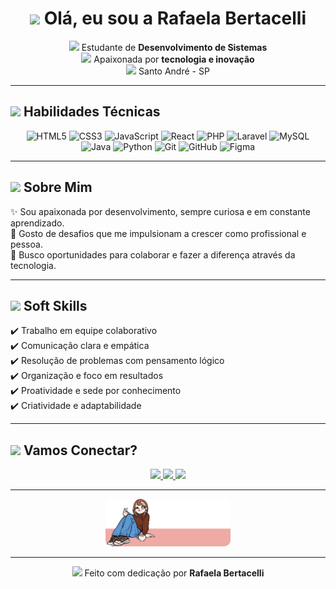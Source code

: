 <h1 align="center">
  <img src="https://img.icons8.com/ios-filled/50/000000/laptop-coding.png" width="30"/> Olá, eu sou a <strong>Rafaela Bertacelli</strong>
</h1>

<p align="center">
  <img src="https://img.icons8.com/color/48/graduation-cap.png" width="20"/> Estudante de <strong>Desenvolvimento de Sistemas</strong> <br/>
  <img src="https://img.icons8.com/color/48/artificial-intelligence.png" width="20"/> Apaixonada por <strong>tecnologia e inovação</strong> <br/>
  <img src="https://img.icons8.com/ios-filled/50/marker.png" width="20"/> Santo André - SP
</p>

---

## <img src="https://img.icons8.com/color/48/rocket--v1.png" width="25"/> Habilidades Técnicas

<p align="center">
  <img src="https://cdn.jsdelivr.net/gh/devicons/devicon/icons/html5/html5-original.svg" width="40" alt="HTML5"/>
  <img src="https://cdn.jsdelivr.net/gh/devicons/devicon/icons/css3/css3-original.svg" width="40" alt="CSS3"/>
  <img src="https://cdn.jsdelivr.net/gh/devicons/devicon/icons/javascript/javascript-original.svg" width="40" alt="JavaScript"/>
  <img src="https://cdn.jsdelivr.net/gh/devicons/devicon/icons/react/react-original.svg" width="40" alt="React"/>
  <img src="https://cdn.jsdelivr.net/gh/devicons/devicon/icons/php/php-plain.svg" width="40" alt="PHP"/>
  <img src="https://cdn.jsdelivr.net/gh/devicons/devicon/icons/laravel/laravel-plain.svg" width="40" alt="Laravel"/>
  <img src="https://cdn.jsdelivr.net/gh/devicons/devicon/icons/mysql/mysql-original.svg" width="40" alt="MySQL"/>
  <img src="https://cdn.jsdelivr.net/gh/devicons/devicon/icons/java/java-original.svg" width="40" alt="Java"/>
  <img src="https://cdn.jsdelivr.net/gh/devicons/devicon/icons/python/python-original.svg" width="40" alt="Python"/>
  <img src="https://cdn.jsdelivr.net/gh/devicons/devicon/icons/git/git-original.svg" width="40" alt="Git"/>
  <img src="https://cdn.jsdelivr.net/gh/devicons/devicon/icons/github/github-original.svg" width="40" alt="GitHub"/>
  <img src="https://cdn.jsdelivr.net/gh/devicons/devicon/icons/figma/figma-original.svg" width="40" alt="Figma"/>
</p>

---

## <img src="https://img.icons8.com/fluency/48/idea.png" width="25"/> Sobre Mim

✨ Sou apaixonada por desenvolvimento, sempre curiosa e em constante aprendizado.  
🎯 Gosto de desafios que me impulsionam a crescer como profissional e pessoa.  
🤝 Busco oportunidades para colaborar e fazer a diferença através da tecnologia.

---

## <img src="https://img.icons8.com/fluency/48/conference-call.png" width="25"/> Soft Skills

✔️ Trabalho em equipe colaborativo  
✔️ Comunicação clara e empática  
✔️ Resolução de problemas com pensamento lógico  
✔️ Organização e foco em resultados  
✔️ Proatividade e sede por conhecimento  
✔️ Criatividade e adaptabilidade

---

## <img src="https://img.icons8.com/color/48/share-2.png" width="25"/> Vamos Conectar?

<p align="center">
  <a href="mailto:rafabertacelli2303@gmail.com" target="_blank">
    <img src="https://img.shields.io/badge/-Gmail-D14836?style=for-the-badge&logo=gmail&logoColor=white"/>
  </a>
  <a href="https://instagram.com/nany_nicee" target="_blank">
    <img src="https://img.shields.io/badge/-Instagram-E4405F?style=for-the-badge&logo=instagram&logoColor=white"/>
  </a>
  <a href="https://rafabertacelli.github.io/RafaBertacelliPortifolio" target="_blank">
    <img src="https://img.shields.io/badge/-Portfólio-000?style=for-the-badge&logo=vercel&logoColor=white"/>
  </a>
</p>

---

<p align="center">
  <img src="imagens/fotinhaw.png" alt="Foto da Rafaela" width="200" style="border-radius: 10px"/>
</p>

---

<p align="center">
  <img src="https://img.icons8.com/color/48/love-circled.png" width="20"/> Feito com dedicação por <strong>Rafaela Bertacelli</strong>
</p>
